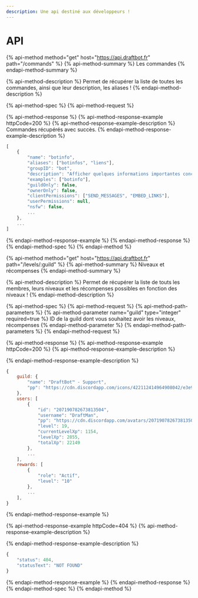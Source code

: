 ```yaml
---
description: Une api destiné aux développeurs !
---
```


# API

{% api-method method="get" host="https://api.draftbot.fr" path="/commands" %}
{% api-method-summary %}
Les commandes
{% endapi-method-summary %}

{% api-method-description %}
Permet de récupérer la liste de toutes les commandes, ainsi que leur description, les aliases ! 
{% endapi-method-description %}

{% api-method-spec %}
{% api-method-request %}

{% api-method-response %}
{% api-method-response-example httpCode=200 %}
{% api-method-response-example-description %}
Commandes récupérés avec succès.
{% endapi-method-response-example-description %}

```javascript
[
    {
        "name": "botinfo",
        "aliases": ["botinfos", "liens"],
        "groupID": "bot",
        "description": "Afficher quelques informations importantes concernant le bot.",
        "examples": ["botinfo"],
        "guildOnly": false,
        "ownerOnly": false,
        "clientPermissions": ["SEND_MESSAGES", "EMBED_LINKS"],
        "userPermissions": null,
        "nsfw": false,
        ...
    },
    ...
]
```
{% endapi-method-response-example %}
{% endapi-method-response %}
{% endapi-method-spec %}
{% endapi-method %}

{% api-method method="get" host="https://api.draftbot.fr" path="/levels/:guild" %}
{% api-method-summary %}
Niveaux et récompenses
{% endapi-method-summary %}

{% api-method-description %}
Permet de récupérer la liste de touts les membres, leurs niveaux et les récompenses possibles en fonction des niveaux !
{% endapi-method-description %}

{% api-method-spec %}
{% api-method-request %}
{% api-method-path-parameters %}
{% api-method-parameter name="guild" type="integer" required=true %}
ID de la guild dont vous souhaitez avoir les niveaux, récompenses
{% endapi-method-parameter %}
{% endapi-method-path-parameters %}
{% endapi-method-request %}

{% api-method-response %}
{% api-method-response-example httpCode=200 %}
{% api-method-response-example-description %}

{% endapi-method-response-example-description %}

```javascript
{
    guild: {
        "name": "DraftBot™ - Support",
        "pp": "https://cdn.discordapp.com/icons/422112414964908042/e3e979299d59bb62b664cfb20ea38ae5.webp?size=256"
    },
    users: [
        {
            "id": "207190782673813504",
            "username": "DraftMan",
            "pp": "https://cdn.discordapp.com/avatars/207190782673813504/1b5460c9eebe544b57e0cae8b07154a3.webp",
            "level": 19,
            "currentLevelXp": 1154,
            "levelXp": 2855,
            "totalXp": 22149
        },
        ...
    ],
    rewards: [
        {
            "role": "Actif",
            "level": "10"
        },
        ...
    ],
}
```
{% endapi-method-response-example %}

{% api-method-response-example httpCode=404 %}
{% api-method-response-example-description %}

{% endapi-method-response-example-description %}

```javascript
{
    "status": 404,
    "statusText": "NOT FOUND"
}
```
{% endapi-method-response-example %}
{% endapi-method-response %}
{% endapi-method-spec %}
{% endapi-method %}

